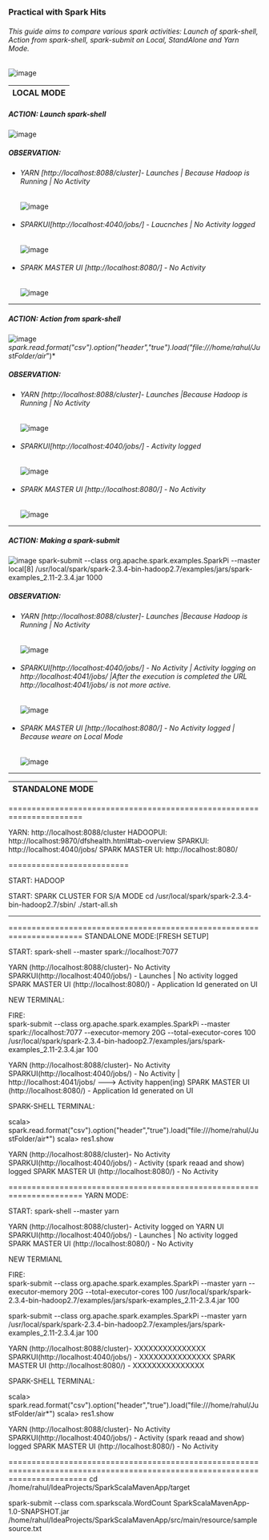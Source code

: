 ### Practical with Spark Hits
###### This guide aims to compare various spark activities: Launch of spark-shell, Action from spark-shell, spark-submit on Local, StandAlone and Yarn Mode.
![image](https://user-images.githubusercontent.com/45539698/69361353-53ed6400-0cb2-11ea-961b-33bad51efa8a.png)


| LOCAL MODE |
|---|


##### ACTION: Launch spark-shell
![image](https://user-images.githubusercontent.com/45539698/69361542-b6defb00-0cb2-11ea-9340-df936cc4f6ee.png)
##### OBSERVATION:  
 - ###### YARN [http://localhost:8088/cluster]- Launches | Because Hadoop is Running | No Activity
   ![image](https://user-images.githubusercontent.com/45539698/69361707-01607780-0cb3-11ea-855f-2e404a10a246.png)
 - ###### SPARKUI[http://localhost:4040/jobs/] - Laucnches | No Activity logged
   ![image](https://user-images.githubusercontent.com/45539698/69361734-15a47480-0cb3-11ea-9254-b6937a25c505.png)
 - ###### SPARK MASTER UI [http://localhost:8080/] -  No Activity
   ![image](https://user-images.githubusercontent.com/45539698/69361766-248b2700-0cb3-11ea-85b1-e827b9c51179.png)
<hr>
 
##### ACTION: Action from spark-shell
![image](https://user-images.githubusercontent.com/45539698/69362736-1ccc8200-0cb5-11ea-8144-d9d687824b7a.png)
*spark.read.format("csv").option("header","true").load("file:///home/rahul/JustFolder/air*")*
##### OBSERVATION:  
 - ###### YARN [http://localhost:8088/cluster]- Launches |Because Hadoop is Running | No Activity
   ![image](https://user-images.githubusercontent.com/45539698/69361707-01607780-0cb3-11ea-855f-2e404a10a246.png)
 - ###### SPARKUI[http://localhost:4040/jobs/] - Activity logged
   ![image](https://user-images.githubusercontent.com/45539698/69362975-93697f80-0cb5-11ea-808b-eeb8c535958a.png)
 - ###### SPARK MASTER UI [http://localhost:8080/] -  No Activity
   ![image](https://user-images.githubusercontent.com/45539698/69361766-248b2700-0cb3-11ea-85b1-e827b9c51179.png)

<hr>

##### ACTION: Making a spark-submit
![image](https://user-images.githubusercontent.com/45539698/69363900-54d4c480-0cb7-11ea-8a35-2f0caee93ce3.png)
spark-submit --class org.apache.spark.examples.SparkPi --master local[8]  /usr/local/spark/spark-2.3.4-bin-hadoop2.7/examples/jars/spark-examples_2.11-2.3.4.jar 1000
##### OBSERVATION: 
 - ###### YARN [http://localhost:8088/cluster]- Launches |Because Hadoop is Running | No Activity
   ![image](https://user-images.githubusercontent.com/45539698/69361707-01607780-0cb3-11ea-855f-2e404a10a246.png)
 - ###### SPARKUI[http://localhost:4040/jobs/] -  No Activity | Activity logging on http://localhost:4041/jobs/  |After the execution is completed the URL http://localhost:4041/jobs/ is not more active.
   ![image](https://user-images.githubusercontent.com/45539698/69363589-c4967f80-0cb6-11ea-97d5-b1611d409364.png) 
 - ###### SPARK MASTER UI [http://localhost:8080/] -  No Activity logged | Because weare on Local Mode
   ![image](https://user-images.githubusercontent.com/45539698/69361766-248b2700-0cb3-11ea-85b1-e827b9c51179.png)
 
 <hr>
 
| STANDALONE MODE |
|---|





 
======================================================================
 
YARN: http://localhost:8088/cluster
HADOOPUI: http://localhost:9870/dfshealth.html#tab-overview
SPARKUI: http://localhost:4040/jobs/
SPARK MASTER UI: http://localhost:8080/ 

==========================

START: HADOOP

START: SPARK CLUSTER FOR S/A MODE
cd /usr/local/spark/spark-2.3.4-bin-hadoop2.7/sbin/
./start-all.sh

--------------
 
======================================================================
 STANDALONE MODE:[FRESH SETUP]



START:  spark-shell --master spark://localhost:7077
 
YARN (http://localhost:8088/cluster)-  No Activity
SPARKUI(http://localhost:4040/jobs/) -   Launches | No activity logged
SPARK MASTER UI (http://localhost:8080/) -  Application Id generated on UI
 
NEW TERMINAL:
 
FIRE:  
spark-submit   --class org.apache.spark.examples.SparkPi   --master spark://localhost:7077   --executor-memory 20G   --total-executor-cores 100   /usr/local/spark/spark-2.3.4-bin-hadoop2.7/examples/jars/spark-examples_2.11-2.3.4.jar 100

 
YARN (http://localhost:8088/cluster)-  No Activity
SPARKUI(http://localhost:4040/jobs/) -  No Activity | http://localhost:4041/jobs/ --->  Activity happen(ing)
SPARK MASTER UI (http://localhost:8080/) -  Application Id generated on UI
 
  
SPARK-SHELL TERMINAL:

scala> spark.read.format("csv").option("header","true").load("file:///home/rahul/JustFolder/air*")
scala> res1.show
 
 
YARN (http://localhost:8088/cluster)-  No Activity
SPARKUI(http://localhost:4040/jobs/) -  Activity (spark reaad and show) logged
SPARK MASTER UI (http://localhost:8080/) - No Activity   

 
 ======================================================================
 YARN MODE:
 
START:  spark-shell --master yarn
 
 
YARN (http://localhost:8088/cluster)-  Activity logged on YARN UI
SPARKUI(http://localhost:4040/jobs/) -  Launches | No activity logged 
SPARK MASTER UI (http://localhost:8080/) -  No Activity   
 
NEW TERMIANL
 
FIRE:  
spark-submit   --class org.apache.spark.examples.SparkPi   --master yarn   --executor-memory 20G   --total-executor-cores 100   /usr/local/spark/spark-2.3.4-bin-hadoop2.7/examples/jars/spark-examples_2.11-2.3.4.jar 100


spark-submit   --class org.apache.spark.examples.SparkPi   --master yarn  /usr/local/spark/spark-2.3.4-bin-hadoop2.7/examples/jars/spark-examples_2.11-2.3.4.jar 100
 
YARN (http://localhost:8088/cluster)-  XXXXXXXXXXXXXXX
SPARKUI(http://localhost:4040/jobs/) -  XXXXXXXXXXXXXXX
SPARK MASTER UI (http://localhost:8080/) -  XXXXXXXXXXXXXXX
  
SPARK-SHELL TERMINAL:

scala> spark.read.format("csv").option("header","true").load("file:///home/rahul/JustFolder/air*")
scala> res1.show
 
 
YARN (http://localhost:8088/cluster)-  No Activity
SPARKUI(http://localhost:4040/jobs/) -  Activity (spark reaad and show) logged
SPARK MASTER UI (http://localhost:8080/) - No Activity    
 
 
=============================================================================================================================
cd /home/rahul/IdeaProjects/SparkScalaMavenApp/target


spark-submit --class com.sparkscala.WordCount SparkScalaMavenApp-1.0-SNAPSHOT.jar /home/rahul/IdeaProjects/SparkScalaMavenApp/src/main/resource/samplesource.txt
```
